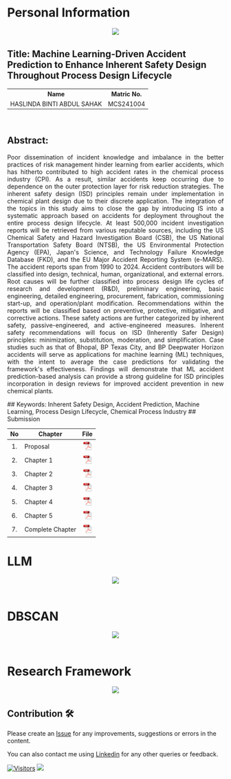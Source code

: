 # Personal Information

<p align="center">
  <p align="center"><img height="200px" src="https://github.com/drshahizan/research-design/blob/main/proposal/proposal24251/LeynzSahak/images/Me.jpg">
</p>

## Title: Machine Learning-Driven Accident Prediction to Enhance Inherent Safety Design Throughout Process Design Lifecycle

<table align="center">
  <tr>
    <th>Name</th>
    <th>Matric No.</th>
  </tr>
  <tr>
    <td>HASLINDA BINTI ABDUL SAHAK</td>
    <td>MCS241004</td>
  </tr>

</table>
<br>

## Abstract:
<p align="justify">
Poor dissemination of incident knowledge and imbalance in the better practices of risk management hinder learning from earlier accidents, which has hitherto contributed to high accident rates in the chemical process industry (CPI). As a result, similar accidents keep occurring due to dependence on the outer protection layer for risk reduction strategies. The inherent safety design (ISD) principles remain under implementation in chemical plant design due to their discrete application. The integration of the topics in this study aims to close the gap by introducing IS into a systematic approach based on accidents for deployment throughout the entire process design lifecycle. At least 500,000 incident investigation reports will be retrieved from various reputable sources, including the US Chemical Safety and Hazard Investigation Board (CSB), the US National Transportation Safety Board (NTSB), the US Environmental Protection Agency (EPA), Japan's Science, and Technology Failure Knowledge Database (FKD), and the EU Major Accident Reporting System (e-MARS). The accident reports span from 1990 to 2024. Accident contributors will be classified into design, technical, human, organizational, and external errors. Root causes will be further classified into process design life cycles of research and development (R&D), preliminary engineering, basic engineering, detailed engineering, procurement, fabrication, commissioning start-up, and operation/plant modification. Recommendations within the reports will be classified based on preventive, protective, mitigative, and corrective actions. These safety actions are further categorized by inherent safety, passive-engineered, and active-engineered measures. Inherent safety recommendations will focus on ISD (Inherently Safer Design) principles: minimization, substitution, moderation, and simplification. Case studies such as that of Bhopal, BP Texas City, and BP Deepwater Horizon accidents will serve as applications for machine learning (ML) techniques, with the intent to average the case predictions for validating the framework's effectiveness. Findings will demonstrate that ML accident prediction-based analysis can provide a strong guideline for ISD principles incorporation in design reviews for improved accident prevention in new chemical plants.
</p>
## Keywords: 
Inherent Safety Design, Accident Prediction, Machine Learning, Process Design Lifecycle, Chemical Process Industry
## Submission

| No  | Chapter     |                                                 File |
| :-: | ---------- | :---------------------------------------------------------------------------------------------------: |
|  1.  | Proposal | <a href="Proposal_Haslinda binti Abdul Sahak.pdf/"><img src="../../../images/pdf.svg" width="24px" height="24px"></a> |
|  2.  | Chapter 1 | <a href="Chapter 1/Chapter 1_Haslinda binti Abdul Sahak.pdf/"><img src="../../../images/pdf.svg" width="24px" height="24px"></a> |
|  3.  | Chapter 2 | <a href="Chapter 2/"><img src="../../../images/pdf.svg" width="24px" height="24px"></a> |
|  4.  | Chapter 3 | <a href="Chapter 3/"><img src="../../../images/pdf.svg" width="24px" height="24px"></a> |
|  5.  | Chapter 4 | <a href="Chapter 4/"><img src="../../../images/pdf.svg" width="24px" height="24px"></a> |
|  6.  | Chapter 5 | <a href="Chapter 5/"><img src="../../../images/pdf.svg" width="24px" height="24px"></a> |
|  7.  | Complete Chapter | <a href="Full Chapter/"><img src="../../../images/pdf.svg" width="24px" height="24px"></a> |

# **LLM**
<div align="center"><img src="https://github.com/drshahizan/research-design/blob/main/proposal/proposal24251/LeynzSshak/images/Picture2.png"></div>

<br>

# **DBSCAN**
<div align="center"><img src="https://github.com/drshahizan/research-design/blob/main/proposal/proposal24251/LeynzSahak/images/Picture1.png"></div>

<br>

# **Research Framework**
<div align="center"><img src="https://github.com/drshahizan/research-design/blob/main/proposal/proposal24251/LeynzSahak/images/"></div>

## Contribution 🛠️

Please create an [Issue](https://github.com/drshahizan/special-topic-data-engineering/issues) for any improvements, suggestions or errors in the content.

You can also contact me using [Linkedin](https://www.linkedin.com/in/drshahizan/) for any other queries or feedback.

[![Visitors](https://api.visitorbadge.io/api/visitors?path=https%3A%2F%2Fgithub.com%2Fdrshahizan&labelColor=%23697689&countColor=%23555555&style=plastic)](https://visitorbadge.io/status?path=https%3A%2F%2Fgithub.com%2Fdrshahizan)
![](https://hit.yhype.me/github/profile?user_id=81284918)


